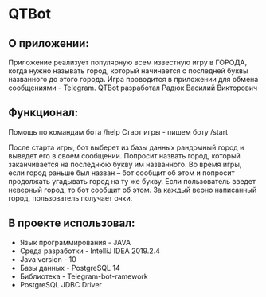 # QTBot

## О приложении:

Приложение реализует популярную всем известную игру в ГОРОДА, когда нужно называть город, который начинается с последней буквы названного до этого города.
Игра проводится в приложении для обмена сообщениями - Telegram.
QTBot  разработал Радюк Василий Викторович

## Функционал:

Помощь по командам бота /help
Cтарт игры - пишем боту /start

После старта игры, бот выберет из базы данных рандомный город и выведет его в своем сообщении. Попросит назвать город, который заканчивается на последнюю букву им названного. 
Во время игры, если город раньше был назван – бот сообщит об этом и попросит продолжать угадывать город на ту же букву.
Если пользователь введет неверный город, то бот сообщит об этом.
За каждый верно написанный город, пользователь получает очки.

## В проекте использовал:
* Язык программирования - JAVA
* Среда разработки - IntelliJ IDEA 2019.2.4
* Java version - 10
* Базы данных - PostgreSQL 14
* Библиотека - Telegram-bot-ramework
* PostgreSQL JDBC Driver
